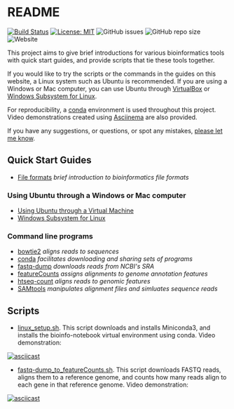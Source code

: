 # README

[![Build Status](https://travis-ci.com/rnnh/bioinfo-notebook.svg?branch=master)](https://travis-ci.com/rnnh/bioinfo-notebook)
[![License: MIT](https://img.shields.io/badge/License-MIT-yellow.svg)](https://opensource.org/licenses/MIT)
![GitHub issues](https://img.shields.io/github/issues/rnnh/bioinfo-notebook)
![GitHub repo size](https://img.shields.io/github/repo-size/rnnh/bioinfo-notebook)
![Website](https://img.shields.io/website?url=https%3A%2F%2Frnnh.github.io%2Fbioinfo-notebook)

This project aims to give brief introductions for various bioinformatics tools with quick start guides, and provide scripts that tie these tools together.

If you would like to try the scripts or the commands in the guides on this website, a Linux system such as Ubuntu is recommended.
If you are using a Windows or Mac computer, you can use Ubuntu through [VirtualBox](docs/ubuntu_virtualbox.md) or [Windows Subsystem for Linux](docs/wsl.md).

For reproducibility, a [conda](docs/conda.md) environment is used throughout this project. Video demonstrations created using [Asciinema](https://asciinema.org/~rnnh) are also provided.

If you have any suggestions, or questions, or spot any mistakes, [please let me know](https://github.com/rnnh/bioinfo-notebook/issues).

## Quick Start Guides

- [File formats](docs/file_formats.md) *brief introduction to bioinformatics file formats*

### Using Ubuntu through a Windows or Mac computer

- [Using Ubuntu through a Virtual Machine](docs/ubuntu_virtualbox.md)
- [Windows Subsystem for Linux](docs/wsl.md)

### Command line programs

- [bowtie2](docs/bowtie2.md) *aligns reads to sequences*
- [conda](docs/conda.md) *facilitates downloading and sharing sets of programs*
- [fastq-dump](docs/fastq-dump.md) *downloads reads from NCBI's SRA*
- [featureCounts](docs/featureCounts.md) *assigns alignments to genome annotation features*
- [htseq-count](docs/htseq-count.md) *aligns reads to genomic features*
- [SAMtools](docs/samtools.md) *manipulates alignment files and simluates sequence reads*

## Scripts

- [linux_setup.sh](docs/linux_setup.md). This script downloads and installs Miniconda3, and installs the bioinfo-notebook virtual environment using conda. Video demonstration:

[![asciicast](https://asciinema.org/a/314853.svg)](https://asciinema.org/a/314853?autoplay=1)

- [fastq-dump_to_featureCounts.sh](docs/fastq-dump_to_featureCounts.md). This script downloads FASTQ reads, aligns them to a reference genome, and counts how many reads align to each gene in that reference genome. Video demonstration:

[![asciicast](https://asciinema.org/a/308745.svg)](https://asciinema.org/a/308745?autoplay=1)
